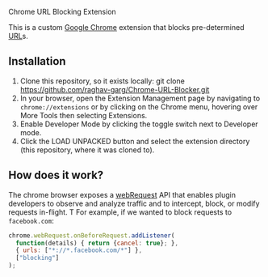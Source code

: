 Chrome URL Blocking Extension

This is a custom [Google Chrome](https://www.google.com/chrome/) extension that blocks pre-determined [URL](https://en.wikipedia.org/wiki/URL)s.

## Installation

1. Clone this repository, so it exists locally: git clone https://github.com/raghav-garg/Chrome-URL-Blocker.git
2. In your browser, open the Extension Management page by navigating to `chrome://extensions` or by clicking on the Chrome menu, hovering over More Tools then selecting Extensions.
3. Enable Developer Mode by clicking the toggle switch next to Developer mode.
4. Click the LOAD UNPACKED button and select the extension directory (this repository, where it was cloned to).

## How does it work?

The chrome browser exposes a [webRequest](https://developer.chrome.com/extensions/webRequest) API that enables plugin developers to observe and analyze traffic and to intercept, block, or modify requests in-flight. T
For example, if we wanted to block requests to `facebook.com`:

```javascript
chrome.webRequest.onBeforeRequest.addListener(
  function(details) { return {cancel: true}; },
  { urls: ["*://*.facebook.com/*"] },
  ["blocking"]
);
```
